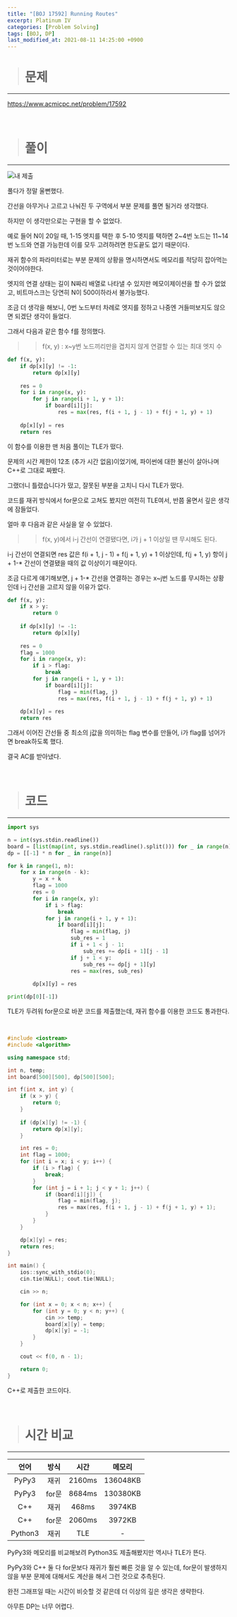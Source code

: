 ```yaml
---
title: "[BOJ 17592] Running Routes"
excerpt: Platinum IV
categories: [Problem Solving]
tags: [BOJ, DP]
last_modified_at: 2021-08-11 14:25:00 +0900
---
```


> # 문제
---

[<u>https://www.acmicpc.net/problem/17592</u>](https://www.acmicpc.net/problem/17592)

<br>

> # 풀이
---

![내 제출](/assets/images/20210811_BOJ17592.PNG)

풀다가 정말 울뻔했다.

간선을 아무거나 고르고 나눠진 두 구역에서 부분 문제를 풀면 될거라 생각했다.

하지만 이 생각만으로는 구현을 할 수 없었다.

예로 들어 N이 20일 때, 1-15 엣지를 택한 후 5-10 엣지를 택하면 2~4번 노드는 11~14번 노드와 연결 가능한데 이를 모두 고려하려면 한도끝도 없기 때문이다.

재귀 함수의 파라미터로는 부분 문제의 상황을 명시하면서도 메모리를 적당히 잡아먹는 것이어야한다.

엣지의 연결 상태는 길이 N짜리 배열로 나타낼 수 있지만 메모이제이션을 할 수가 없었고, 비트마스크는 당연히 N이 500이하라서 불가능했다.

조금 더 생각을 해보니, 0번 노드부터 차례로 엣지를 정하고 나중엔 거들떠보지도 않으면 되겠단 생각이 들었다.

그래서 다음과 같은 함수 f를 정의했다.

>> f(x, y) : x~y번 노드끼리만을 겹치지 않게 연결할 수 있는 최대 엣지 수

```python
def f(x, y):
    if dp[x][y] != -1:
        return dp[x][y]
    
    res = 0
    for i in range(x, y):
        for j in range(i + 1, y + 1):
            if board[i][j]:
                res = max(res, f(i + 1, j - 1) + f(j + 1, y) + 1)
    
    dp[x][y] = res
    return res
```

이 함수를 이용한 맨 처음 풀이는 TLE가 떴다.

문제의 시간 제한이 12초 (추가 시간 없음)이었기에, 파이썬에 대한 불신이 살아나며 C++로 그대로 짜봤다.

그랬더니 틀렸습니다가 떴고, 잘못된 부분을 고치니 다시 TLE가 떴다.

코드를 재귀 방식에서 for문으로 고쳐도 봤지만 여전히 TLE여서, 반쯤 울면서 깊은 생각에 잠들었다.

얼마 후 다음과 같은 사실을 알 수 있었다.

>> f(x, y)에서 i-j 간선이 연결됐다면, i가 j + 1 이상일 땐 무시해도 된다.

i-j 간선이 연결되면 res 값은 f(i + 1, j - 1) + f(j + 1, y) + 1 이상인데, f(j + 1, y) 항이 j + 1-* 간선이 연결됐을 때의 값 이상이기 때문이다.

조금 다르게 얘기해보면, j + 1-* 간선을 연결하는 경우는 x~j번 노드를 무시하는 상황인데 i-j 간선을 고르지 않을 이유가 없다.

```python
def f(x, y):
    if x > y:
        return 0
    
    if dp[x][y] != -1:
        return dp[x][y]
    
    res = 0
    flag = 1000
    for i in range(x, y):
        if i > flag:
            break
        for j in range(i + 1, y + 1):
            if board[i][j]:
                flag = min(flag, j)
                res = max(res, f(i + 1, j - 1) + f(j + 1, y) + 1)
    
    dp[x][y] = res
    return res
```

그래서 이어진 간선들 중 최소의 j값을 의미하는 flag 변수를 만들어, i가 flag를 넘어가면 break하도록 했다.

결국 AC를 받아냈다.

<br>

> # 코드
---

```python
import sys

n = int(sys.stdin.readline())
board = [list(map(int, sys.stdin.readline().split())) for _ in range(n)]
dp = [[-1] * n for _ in range(n)]

for k in range(1, n):
    for x in range(n - k):
        y = x + k
        flag = 1000
        res = 0
        for i in range(x, y):
            if i > flag:
                break
            for j in range(i + 1, y + 1):
                if board[i][j]:
                    flag = min(flag, j)
                    sub_res = 1
                    if i + 1 < j - 1:
                        sub_res += dp[i + 1][j - 1]
                    if j + 1 < y:
                        sub_res += dp[j + 1][y]
                    res = max(res, sub_res)
        
        dp[x][y] = res

print(dp[0][-1])
```

TLE가 두려워 for문으로 바꾼 코드를 제출했는데, 재귀 함수를 이용한 코드도 통과한다.

<br>

```cpp
#include <iostream>
#include <algorithm>

using namespace std;

int n, temp;
int board[500][500], dp[500][500];

int f(int x, int y) {
    if (x > y) {
        return 0;
    }
    
    if (dp[x][y] != -1) {
        return dp[x][y];
    }

    int res = 0;
    int flag = 1000;
    for (int i = x; i < y; i++) {
        if (i > flag) {
            break;
        }
        for (int j = i + 1; j < y + 1; j++) {
            if (board[i][j]) {
                flag = min(flag, j);
                res = max(res, f(i + 1, j - 1) + f(j + 1, y) + 1);
            }
        }
    }

    dp[x][y] = res;
    return res;
}

int main() {
    ios::sync_with_stdio(0);
    cin.tie(NULL); cout.tie(NULL);

    cin >> n;

    for (int x = 0; x < n; x++) {
        for (int y = 0; y < n; y++) {
            cin >> temp;
            board[x][y] = temp;
            dp[x][y] = -1;
        }
    }

    cout << f(0, n - 1);

    return 0;
}
```

C++로 제출한 코드이다.

<br>

> # 시간 비교
---

|언어   |방식  |시간  |메모리|
|:-----:|:---:|:----:|:-----:|
|PyPy3  |재귀 |2160ms|136048KB|
|PyPy3  |for문|8684ms|130380KB|
|C++    |재귀 |468ms |3974KB|
|C++    |for문|2060ms|3972KB|
|Python3|재귀 |TLE   |-|

PyPy3와 메모리를 비교해보려 Python3도 제출해봤지만 역시나 TLE가 뜬다.

PyPy3와 C++ 둘 다 for문보다 재귀가 훨씬 빠른 것을 알 수 있는데, for문이 발생하지 않을 부분 문제에 대해서도 계산을 해서 그런 것으로 추측된다.

완전 그래프일 때는 시간이 비슷할 것 같은데 더 이상의 깊은 생각은 생략한다.

아무튼 DP는 너무 어렵다.


